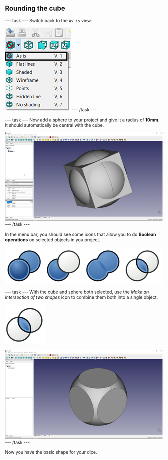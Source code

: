 ## Rounding the cube

--- task ---
Switch back to the `As is` view.

![change-model-view](images/change-model-view.png)
--- /task ---

--- task ---
Now add a sphere to your project and give it a radius of **10mm**. It should automatically be central with the cube.

![cube-and-sphere](images/cube-and-sphere.png)
--- /task ---

In the menu bar, you should see some icons that allow you to do **Boolean operations** on selected objects in you project.

![Booleans](images/booleans.png)

--- task ---
With the cube and sphere both selected, use the *Make an intersection of two shapes* icon to combine them both into a single object.

![Part_Common](images/Part_Common.png)

![cube-intersect-sphere](images/cube-intersect-sphere.png)
--- /task ---

Now you have the basic shape for your dice.
